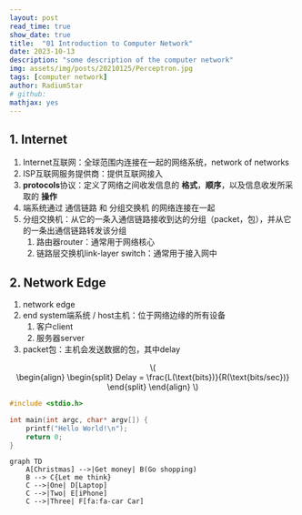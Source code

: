```yaml
---
layout: post
read_time: true
show_date: true
title:  "01 Introduction to Computer Network"
date: 2023-10-13
description: "some description of the computer network"
img: assets/img/posts/20210125/Perceptron.jpg 
tags: [computer network]
author: RadiumStar
# github:  
mathjax: yes
---
```


## 1. Internet
1. Internet互联网：全球范围内连接在一起的网络系统，network of networks
2. ISP互联网服务提供商：提供互联网接入
3. **protocols**协议：定义了网络之间收发信息的 **格式**，**顺序**，以及信息收发所采取的 **操作**
4. 端系统通过 通信链路 和 分组交换机 的网络连接在一起
5. 分组交换机：从它的一条入通信链路接收到达的分组（packet，包），并从它的一条出通信链路转发该分组
   1. 路由器router：通常用于网络核心
   2. 链路层交换机link-layer switch：通常用于接入网中

## 2. Network Edge
1. network edge
2. end system端系统 / host主机：位于网络边缘的所有设备
   1. 客户client
   2. 服务器server
3. packet包：主机会发送数据的包，其中delay

<p style = "text-align:center">\(<br>
\begin{align}
\begin{split}
Delay = \frac{L(\text{bits})}{R(\text{bits/sec})}
\end{split}
\end{align}
\)</p>

```c
#include <stdio.h>

int main(int argc, char* argv[]) {
    printf("Hello World!\n"); 
    return 0; 
}
```

```mermaid
graph TD
    A[Christmas] -->|Get money| B(Go shopping)
    B --> C{Let me think}
    C -->|One| D[Laptop]
    C -->|Two| E[iPhone]
    C -->|Three| F[fa:fa-car Car]
```